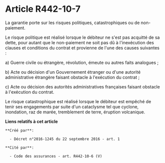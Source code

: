 # Article R442-10-7

La garantie porte sur les risques politiques, catastrophiques ou de non-paiement. 

Le risque politique est réalisé lorsque le débiteur ne s'est pas acquitté de sa dette, pour autant que le non-paiement ne
soit pas dû à l'inexécution des clauses et conditions du contrat et provienne de l'une des causes suivantes : 

a) Guerre civile ou étrangère, révolution, émeute ou autres faits analogues ; 

b) Acte ou décision d'un Gouvernement étranger ou d'une autorité administrative étrangère faisant obstacle à l'exécution du
contrat ; 

c) Acte ou décision des autorités administratives françaises faisant obstacle à l'exécution du contrat. 

Le risque catastrophique est réalisé lorsque le débiteur est empêché de tenir ses engagements par suite d'un cataclysme tel
que cyclone, inondation, raz de marée, tremblement de terre, éruption volcanique.

**Liens relatifs à cet article**

	**Créé par**:

	  - Décret n°2016-1245 du 22 septembre 2016 - art. 1

	**Cité par**:

	  - Code des assurances - art. R442-10-6 (V)
